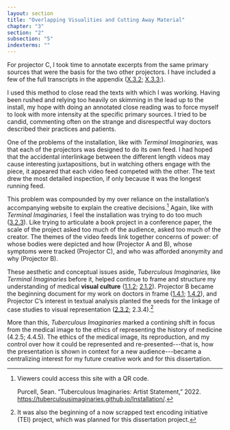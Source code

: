 ```yaml
---
layout: section
title: "Overlapping Visualities and Cutting Away Material"
chapter: "3"
section: "2"
subsection: "5"
indexterms: ""
---
```


For projector C, I took time to annotate excerpts from the same primary sources that were the basis for the two other projectors. I have included a few of the full transcripts in the appendix (<a href="{{ site.baseurl }}/narrative/X_3_2">X.3.2</a>; <a href="{{ site.baseurl }}/narrative/X_3_3">X.3.3</a>;).

I used this method to close read the texts with which I was working. Having been rushed and relying too heavily on skimming in the lead up to the install, my hope with doing an annotated close reading was to force myself to look with more intensity at the specific primary sources. I tried to be candid, commenting often on the strange and disrespectful way doctors described their practices and patients.

One of the problems of the installation, like with *Terminal Imaginaries,* was that each of the projectors was designed to do its own feed. I had hoped that the accidental interlinkage between the different length videos may cause interesting juxtapositions, but in watching others engage with the piece, it appeared that each video feed competed with the other. The text drew the most detailed inspection, if only because it was the longest running feed.

This problem was compounded by my over reliance on the installation’s accompanying website to explain the creative decisions.[^fn1] Again, like with *Terminal Imaginaries,* I feel the installation was trying to do too much (<a href="{{ site.baseurl }}/narrative/3_2_3">3.2.3</a>). Like trying to articulate a book project in a conference paper, the scale of the project asked too much of the audience, asked too much of the creator. The themes of the video feeds link together concerns of power: of whose bodies were depicted and how (Projector A and B), whose symptoms were tracked (Projector C), and who was afforded anonymity and why (Projector B).

These aesthetic and conceptual issues aside, *Tuberculous Imaginaries,* like *Terminal Imaginaries* before it, helped continue to frame and structure my understanding of medical <span data-tooltip aria-haspopup="true" class="has-tip" data-disable-hover="false" tabindex="1" data-title="Visual culture refers to an interdisciplinary field that looks at the social construction of vision."><b>visual culture</b></span> (<a href="{{ site.baseurl }}/narrative/1_1_2">1.1.2</a>; <a href="{{ site.baseurl }}/narrative/2_1_2">2.1.2</a>). Projector B became the beginning document for my work on doctors in frame (<a href="{{ site.baseurl }}/narrative/1_4_1">1.4.1</a>; <a href="{{ site.baseurl }}/narrative/1_4_2">1.4.2</a>), and Projector C’s interest in textual analysis planted the seeds for the linkage of case studies to visual representation (<a href="{{ site.baseurl }}/narrative/2_3_2">2.3.2</a>; 2.3.4).[^fn2]

More than this, *Tuberculous Imaginaries* marked a contining shift in focus from the medical image to the ethics of representing the history of medicine (4.2.5; 4.4.5). The ethics of the medical image, its reproduction, and my control over how it could be represented and re-presented---that is, how the presentation is shown in context for a new audience---became a centralizing interest for my future creative work and for this dissertation.

<div class="style-divider">
 	<div class="line"></div>
</div>

[^fn1]: Viewers could access this site with a QR code. 
	
	Purcell, Sean. “Tuberculous Imaginaries: Artist Statement,” 2022. <https://tuberculousimaginaries.github.io/Installation/>.

[^fn2]: It was also the beginning of a now scrapped text encoding initiative (TEI) project, which was planned for this dissertation project.